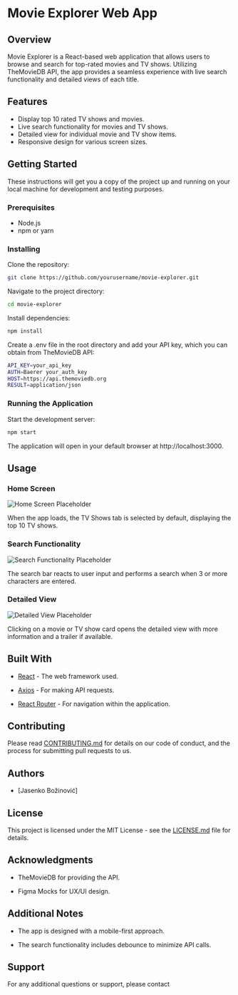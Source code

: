 # Movie Explorer Web App

## Overview

Movie Explorer is a React-based web application that allows users to browse and search for top-rated movies and TV shows. Utilizing TheMovieDB API, the app provides a seamless experience with live search functionality and detailed views of each title.

## Features

- Display top 10 rated TV shows and movies.
- Live search functionality for movies and TV shows.
- Detailed view for individual movie and TV show items.
- Responsive design for various screen sizes.

## Getting Started

These instructions will get you a copy of the project up and running on your local machine for development and testing purposes.

### Prerequisites

- Node.js
- npm or yarn

### Installing

Clone the repository:

```bash
git clone https://github.com/yourusername/movie-explorer.git
```

Navigate to the project directory:

```bash
cd movie-explorer
```

Install dependencies:

```bash
npm install
```

Create a .env file in the root directory and add your API key, which you can obtain from TheMovieDB API:

```bash
API_KEY=your_api_key
AUTH=Baerer your_auth_key
HOST=https://api.themoviedb.org
RESULT=application/json


```

### Running the Application

Start the development server:

```bash
npm start
```

The application will open in your default browser at http://localhost:3000.

## Usage

### Home Screen

![Home Screen Placeholder](https://via.placeholder.com/800x450)

When the app loads, the TV Shows tab is selected by default, displaying the top 10 TV shows.

### Search Functionality

![Search Functionality Placeholder](https://via.placeholder.com/800x450)

The search bar reacts to user input and performs a search when 3 or more characters are entered.

### Detailed View

![Detailed View Placeholder](https://via.placeholder.com/800x450)

Clicking on a movie or TV show card opens the detailed view with more information and a trailer if available.

## Built With

- [React](https://reactjs.org/) - The web framework used.

- [Axios](https://www.npmjs.com/package/axios) - For making API requests.

- [React Router](https://reactrouter.com/) - For navigation within the application.

## Contributing

Please read [CONTRIBUTING.md](CONTRIBUTING.md) for details on our code of conduct, and the process for submitting pull requests to us.

## Authors

- [Jasenko Božinović]

## License

This project is licensed under the MIT License - see the [LICENSE.md](LICENSE.md) file for details.

## Acknowledgments

- TheMovieDB for providing the API.

- Figma Mocks for UX/UI design.

## Additional Notes

- The app is designed with a mobile-first approach.

- The search functionality includes debounce to minimize API calls.

## Support

For any additional questions or support, please contact

